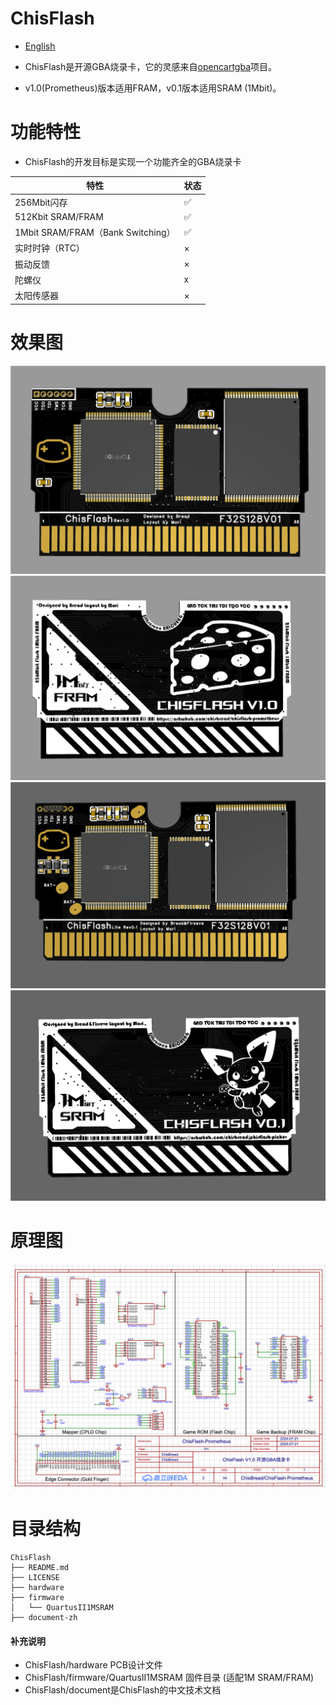 
# ChisFlash

- [English](README-en.md)

- ChisFlash是开源GBA烧录卡，它的灵感来自[opencartgba](https://github.com/laqieer/opencartgba)项目。
- v1.0(Prometheus)版本适用FRAM，v0.1版本适用SRAM (1Mbit)。

# 功能特性

- ChisFlash的开发目标是实现一个功能齐全的GBA烧录卡

| 特性 | 状态 |
| --- | --- |
| 256Mbit闪存 | ✅ |
| 512Kbit SRAM/FRAM | ✅ |
| 1Mbit SRAM/FRAM（Bank Switching） | ✅ |
| 实时时钟（RTC） | × |
| 振动反馈 | × |
| 陀螺仪 | x |
| 太阳传感器 | × |

# 效果图

![top_v1.0](./images/top_v1.0.png)
![but_v1.0](./images/but_v1.0.png)
![top_v0.1](./images/top_v0.1.png)
![but_v0.1](./images/but_v0.1.png)

# 原理图

![schematic](./images/sch.png)

# 目录结构   

```
ChisFlash
├── README.md
├── LICENSE
├── hardware
├── firmware
│   └── QuartusII1MSRAM
├── document-zh
```

#### 补充说明

- ChisFlash/hardware PCB设计文件
- ChisFlash/firmware/QuartusII1MSRAM 固件目录 (适配1M SRAM/FRAM)
- ChisFlash/document是ChisFlash的中文技术文档